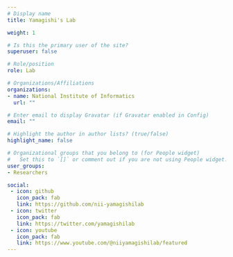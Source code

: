 ```yaml
---
# Display name
title: Yamagishi's Lab

weight: 1

# Is this the primary user of the site?
superuser: false

# Role/position
role: Lab

# Organizations/Affiliations
organizations:
- name: National Institute of Informatics 
  url: ""

# Enter email to display Gravatar (if Gravatar enabled in Config)
email: ""

# Highlight the author in author lists? (true/false)
highlight_name: false

# Organizational groups that you belong to (for People widget)
#   Set this to `[]` or comment out if you are not using People widget.
user_groups:
- Researchers

social:
 - icon: github
   icon_pack: fab
   link: https://github.com/nii-yamagishilab
 - icon: twitter
   icon_pack: fab
   link: https://twitter.com/yamagishilab
 - icon: youtube
   icon_pack: fab
   link: https://www.youtube.com/@niiyamagishilab/featured 
---
```

